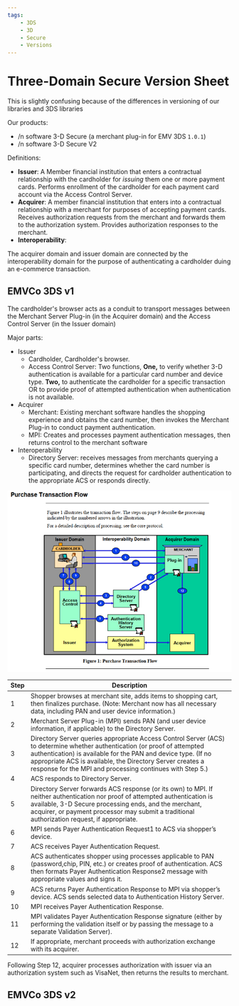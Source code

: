 ```yaml
---
tags:
	- 3DS 
	- 3D
	- Secure
	- Versions
---
```


# Three-Domain Secure Version Sheet

This is slightly confusing because of the differences in versioning of our libraries and 3DS libraries

Our products:

* /n software 3-D Secure (a merchant plug-in for EMV 3DS `1.0.1`)
* /n software 3-D Secure V2  

Definitions:

* **Issuer**: A Member financial institution that enters a contractual relationship with the cardholder for *issuing* them one or more payment cards. Performs enrollment of the cardholder for each payment card account via the Access Control Server.
* **Acquirer**: A member financial institution that enters into a contractual relationship with a merchant for purposes of accepting payment cards. Receives authorization requests from the merchant and forwards them to the authorization system. Provides authorization responses to the merchant.
* **Interoperability**: 


The acquirer domain and issuer domain are connected by the interoperability domain for the purpose of authenticating a cardholder duing an e-commerce transaction.

## EMVCo 3DS v1

The cardholder's browser acts as a conduit to transport messages between the Merchant Server Plug-in (in the Acquirer domain) and the Access Control Server (in the Issuer domain)

Major parts:
* Issuer
	+ Cardholder, Cardholder's browser.
  	+ Access Control Server: Two functions, **One,** to verify whether 3-D authentication is available for a particular card number and device type. **Two,** to authenticate the cardholder for a specific transaction OR to provide proof of attempted authentication when authentication is not available.
* Acquirer
	+ Merchant: Existing merchant software handles the shopping experience and obtains the card number, then invokes the Merchant Plug-in to conduct payment authentication.
	+ MPI: Creates and processes payment authentication messages, then returns control to the merchant software
* Interoperability
	+ Directory Server: receives messages from merchants querying a specific card number, determines whether the card number is participating, and directs the request for cardholder authentication to the appropriate ACS or responds directly.

![Purchase Transaction Flow](/resources/3ds-1-transactionflow.PNG)

| Step | Description |
| ----------- | ----------- |
| 1 | Shopper browses at merchant site, adds items to shopping cart, then finalizes purchase. (Note: Merchant now has all necessary data, including PAN and user device information.) |
| 2 | Merchant Server Plug-in (MPI) sends PAN (and user device information, if applicable) to the Directory Server. |
| 3 | Directory Server queries appropriate Access Control Server (ACS) to determine whether authentication (or proof of attempted authentication) is available for the PAN and device type. (If no appropriate ACS is available, the Directory Server creates a response for the MPI and processing continues with Step 5.) |
| 4 | ACS responds to Directory Server. |
| 5 | Directory Server forwards ACS response (or its own) to MPI. If neither authentication nor proof of attempted authentication is available, 3-D Secure processing ends, and the merchant, acquirer, or payment processor may submit a traditional authorization request, if appropriate. |
| 6 | MPI sends Payer Authentication Request1 to ACS via shopper’s device. |
| 7 | ACS receives Payer Authentication Request. |
| 8 | ACS authenticates shopper using processes applicable to PAN (password,chip, PIN, etc.) or creates proof of authentication. ACS then formats Payer Authentication Response2 message with appropriate values and signs it. |
| 9 | ACS returns Payer Authentication Response to MPI via shopper’s device. ACS sends selected data to Authentication History Server. |
| 10 | MPI receives Payer Authentication Response. |
| 11 | MPI validates Payer Authentication Response signature (either by performing the validation itself or by passing the message to a separate Validation Server). |
| 12 | If appropriate, merchant proceeds with authorization exchange with its acquirer. |

Following Step 12, acquirer processes authorization with issuer via an
authorization system such as VisaNet, then returns the results to
merchant.

## EMVCo 3DS v2

